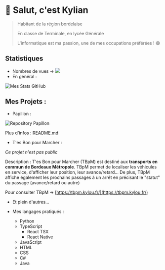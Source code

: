 # 👋 Salut, c'est Kylian

> Habitant de la région bordelaise
> 
> En classe de Terminale, en lycée Générale
> 
> L'informatique est ma passion, une de mes occupations préférées ! 😄

## Statistiques
- Nombres de vues -> ![](https://komarev.com/ghpvc/?username=Kgeek33&color=green)
- En général :

![Mes Stats GitHub](https://github-readme-stats.vercel.app/api?username=Kgeek33&show_icons=true&theme=tokyonight)

## Mes Projets :

- Papillon :

![Repository Papillon](https://github-readme-stats.vercel.app/api/pin/?username=Kgeek33&repo=Papillonv7)

Plus d'infos : [README.md](https://github.com/PapillonApp/Papillon/blob/main/README.md)

- T'es Bon pour Marcher :

_Ce projet n'est pas public_

Description : T'es Bon pour Marcher (TBpM) est destiné aux **transports en commun de Bordeaux Métropole**. TBpM permet de localiser les véhicules en service, d'afficher leur position, leur avance/retard... De plus, TBpM affiche également les prochains passages à un arrêt en précisant le "statut" du passage (avance/retard ou autre)

Pour consulter TBpM -> [https://tbpm.kylou.fr/](https://tbpm.kylou.fr/)

- Et plein d'autres...

- Mes langages pratiqués :

  - Python
  - TypeScript
    - React TSX
    - React Native
  - JavaScript
  - HTML
  - CSS
  - C#
  - Java
